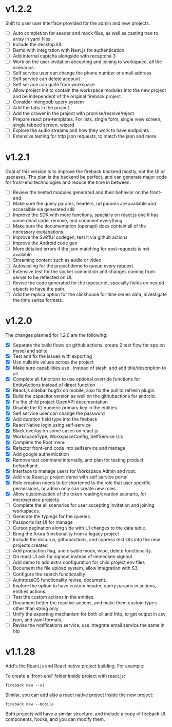 # v1.2.2

Shift to user user interface provided for the admin and new projects.

- [ ] Auto completion for seeder and mock files, as well as casting tree to array in yaml files
- [ ] Include the desktop kit.
- [ ] Demo with integration with Nest.js for authentication
- [ ] Add internal captcha alongside with recaptcha 3
- [ ] Work on the user invitation accepting and joining to workspace, all the scenarios.
- [ ] Self service user can change the phone number or email address
- [ ] Self service can delete account
- [ ] Self service can quite from workspace
- [ ] Allow project init to contain the workspace modules into the new project and be independent of the original fireback project.
- [ ] Consider mongodb query system
- [ ] Add the tabs in the project
- [ ] Add the drawer in the project with promise/resolve/reject
- [ ] Prepare react pre-templates. For lists, single form, single view screen, single tabbed screen, wizard
- [ ] Explore the audio streams and how they work to have endpoints
- [ ] Extensive testing for http json requests, to match the json and more

# v1.2.1

Goal of this version is to improve the fireback backend mostly, not the UI or usecases.
The plan is the backend be perfect, and can generate major code for front-end technologies
and reduce the time in between.

- [ ] Review the nested modules generated and their behavior on the front-end
- [ ] Make sure the query params, headers, url params are available and accessible via generated sdk
- [ ] Improve the SDK with more functions, specially on react.js one it has some dead code, remove, and comment everything
- [ ] Make sure the documentation (openapi) does contain all of the necessary explanations.
- [ ] Improve the SwiftUI codegen, test it via github actions
- [ ] Improve the Android code gen
- [ ] More detailed errors if the json matching for post requests is not available
- [ ] Streaming content such as audio or video
- [ ] Autoscaling for the project demo to queue every request.
- [ ] Extensive test for the socket connection and changes coming from server to be reflected on UI.
- [ ] Revise the code generated for the typescript, specially fields on nested objects to have the path.
- [ ] Add the replica option for the clickhouse for time series data, investigate the time series formats.

# v1.2.0

The changes planned for 1.2.0 are the following:

- [x] Separate the build flows on github actions, create 2 test flow for app on mysql and sqlite
- [x] Test and fix the issues with exporting
- [x] Use nullable values across the project
- [x] Make sure capabilities use . instead of slash, and add title/description to all
- [x] Complete all functions to use optional override functions for EntityActions instead of direct function
- [x] React.js sidebar bugfix on mobile, also fix the pull to refresh plugin.
- [x] Build the capacitor version as well on the githubactions for android.
- [x] Fix the child project OpenAPI documentation
- [x] Disable the ID numeric primary key in the entities
- [x] Self service user can change the password
- [x] Add duration field type into the fireback
- [x] React Native login using self-service
- [x] Black overlay on some cases on react.js
- [x] WorkspaceType, WorkspaceConfig, SelfService UIs
- [x] Complete the Root menu
- [x] Refactor front-end code into selfservice and manage
- [x] Add google authentication
- [x] Remove test command internally, and plan for testing product beforehand.
- [x] Interface to manage users for Workspace Admin and root.
- [x] Add vite React.js project demo with self service portal
- [x] Role creation needs to be shortened to the role that user specific permissions, or admin only can create new roles.
- [x] Allow customization of the token reading/creation scenario, for microservice projects.
- [ ] Complete the all scenarios for user accepting invitation and joining workspaces.
- [ ] Generate the typings for the queries.
- [ ] Passports list UI for manage
- [ ] Cursor pagination along side with UI changes to the data table.
- [ ] Bring the Arura functionality from a legacy project
- [ ] Include the docurus, githubactions, and cypress test kits into the new projects created
- [ ] Add production flag, and disable mock, wipe, delete functionality.
- [ ] On react UI ask for signout instead of immediate signout
- [ ] Add demo to add extra configuration for child project env files
- [ ] Document the file upload system, allow integration with S3.
- [ ] Configure the search functionality
- [ ] AuthroizeOS functionality revise, document.
- [ ] Explore the option to have custom header, query params in actions, entities actions.
- [ ] Test the custom actions in the entities.
- [ ] Document better the reactive actions, and make them custom types other than string only.
- [ ] Unify the exporting mechanism for both cli and http, to get output in csv, json, and yaml formats.
- [ ] Revise the notifications service, use integrate email service the same in otp

# v1.1.28

Add's the React.js and React native project building. For example:

To create a 'front-end' folder inside project with react.js:
```
fireback new --ui
```

Similar, you can add also a react native project inside the new project:
```
fireback new --mobile
```

Both projects will have a similar structure, and include a copy of fireback UI components,
hooks, and you can modify them.

